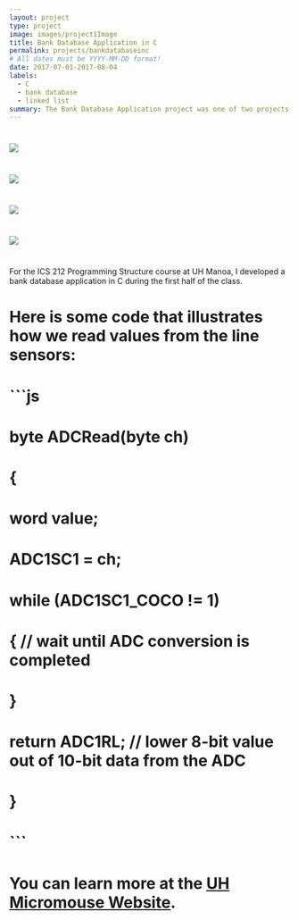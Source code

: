 ```yaml
---
layout: project
type: project
image: images/project1Image
title: Bank Database Application in C
permalink: projects/bankdatabaseinc
# All dates must be YYYY-MM-DD format!
date: 2017-07-01-2017-08-04
labels:
  - C
  - bank database
  - linked list
summary: The Bank Database Application project was one of two projects for a C/C++ programming course I took in the summer of 2017.
---
```


# <div class="ui small rounded images">
#  <img class="ui image" src="../images/micromouse-robot.png">
# <img class="ui image" src="../images/micromouse-robot-2.jpg">
#  <img class="ui image" src="../images/micromouse.jpg">
# <img class="ui image" src="../images/micromouse-circuit.png">
# </div>

For the ICS 212 Programming Structure course at UH Manoa, I developed a bank database application in C during the first half of the class.

# Here is some code that illustrates how we read values from the line sensors:

# ```js
# byte ADCRead(byte ch)
# {
#    word value;
#    ADC1SC1 = ch;
#    while (ADC1SC1_COCO != 1)
#    {   // wait until ADC conversion is completed   
#    }
#    return ADC1RL;  // lower 8-bit value out of 10-bit data from the ADC
# }
# ```

# You can learn more at the [UH Micromouse Website](http://www-ee.eng.hawaii.edu/~mmouse/about.html).



